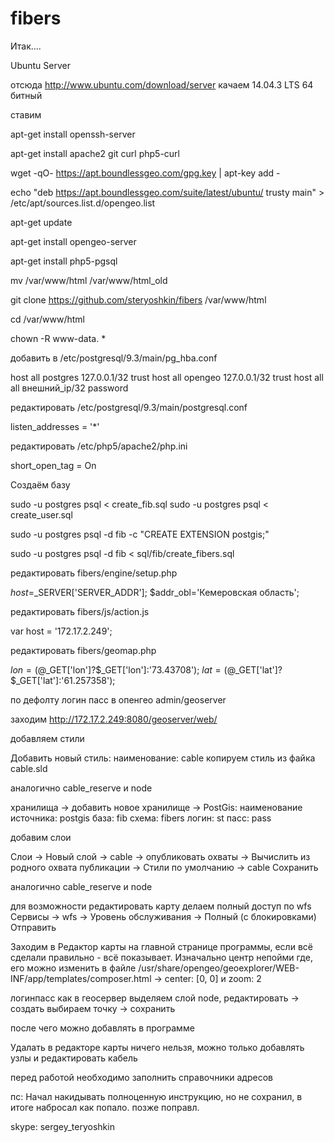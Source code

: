 # fibers

Итак....

Ubuntu Server

отсюда http://www.ubuntu.com/download/server качаем 14.04.3 LTS 64 битный

ставим

apt-get install openssh-server

apt-get install apache2 git curl php5-curl


wget -qO- https://apt.boundlessgeo.com/gpg.key | apt-key add -

echo "deb https://apt.boundlessgeo.com/suite/latest/ubuntu/ trusty main" > /etc/apt/sources.list.d/opengeo.list

apt-get update


apt-get install opengeo-server


apt-get install php5-pgsql


mv /var/www/html /var/www/html_old

git clone https://github.com/steryoshkin/fibers /var/www/html

cd /var/www/html

chown -R www-data. *


добавить в /etc/postgresql/9.3/main/pg_hba.conf

host    all             postgres        127.0.0.1/32            trust
host    all             opengeo         127.0.0.1/32            trust
host    all             all             внешний_ip/32         password

редактировать /etc/postgresql/9.3/main/postgresql.conf

listen_addresses = '*'

редактировать /etc/php5/apache2/php.ini

short_open_tag = On

Создаём базу

sudo -u postgres psql < create_fib.sql
sudo -u postgres psql < create_user.sql

sudo -u postgres psql -d fib -с "CREATE EXTENSION postgis;"

sudo -u postgres psql -d fib < sql/fib/create_fibers.sql

редактировать fibers/engine/setup.php

$host=$_SERVER['SERVER_ADDR'];
$addr_obl='Кемеровская область';

редактировать fibers/js/action.js

var host = '172.17.2.249';


редактировать fibers/geomap.php

$lon=(@$_GET['lon']?$_GET['lon']:'73.43708');
$lat=(@$_GET['lat']?$_GET['lat']:'61.257358');


по дефолту логин пасс в опенгео admin/geoserver

заходим http://172.17.2.249:8080/geoserver/web/

добавляем стили

Добавить новый стиль:
наименование: cable
копируем стиль из файка cable.sld

аналогично cable_reserve и node

хранилища -> добавить новое хранилище -> PostGis:
наименование источника: postgis
база: fib
схема: fibers
логин: st
пасс: pass

добавим слои

Слои -> Новый слой -> cable -> опубликовать
охваты -> Вычислить из родного охвата
публикации -> Стили по умолчанию -> cable
Сохранить

аналогично cable_reserve и node

для возможности редактировать карту делаем полный доступ по wfs
Сервисы -> wfs -> Уровень обслуживания -> Полный (с блокировками)
Отправить

Заходим в Редактор карты на главной странице программы, если всё сделали правильно - всё показывает.
Изначально центр непойми где, его можно изменить в файле /usr/share/opengeo/geoexplorer/WEB-INF/app/templates/composer.html -> center: [0, 0] и zoom: 2

логинпасс как в геосервер
выделяем слой node, редактировать -> создать
выбираем точку -> сохранить

после чего можно добавлять в программе

Удалать в редакторе карты ничего нельзя, можно только добавлять узлы и редактировать кабель

перед работой необходимо заполнить справочники адресов

пс: Начал накидывать полноценную инструкцию, но не сохранил, в итоге набросал как попало. позже поправл.

skype: sergey_teryoshkin
